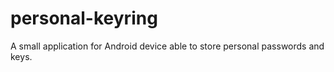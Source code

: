 # personal-keyring
A small application for Android device able to store personal passwords and keys.

